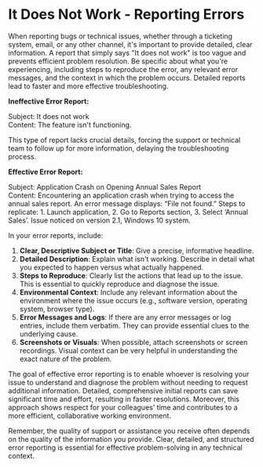 # It Does Not Work - Reporting Errors

When reporting bugs or technical issues, whether through a ticketing system, email, or any other channel, it's important to provide detailed, clear information. A report that simply says "It does not work" is too vague and prevents efficient problem resolution. Be specific about what you're experiencing, including steps to reproduce the error, any relevant error messages, and the context in which the problem occurs. Detailed reports lead to faster and more effective troubleshooting.

**Ineffective Error Report:**

Subject: It does not work\
Content: The feature isn't functioning.

This type of report lacks crucial details, forcing the support or technical team to follow up for more information, delaying the troubleshooting process.

**Effective Error Report:**

Subject: Application Crash on Opening Annual Sales Report\
Content: Encountering an application crash when trying to access the annual sales report. An error message displays: “File not found.” Steps to replicate: 1. Launch application, 2. Go to Reports section, 3. Select ‘Annual Sales’. Issue noticed on version 2.1, Windows 10 system.

In your error reports, include:

1. **Clear, Descriptive Subject or Title**: Give a precise, informative headline.
2. **Detailed Description**: Explain what isn't working. Describe in detail what you expected to happen versus what actually happened.
3. **Steps to Reproduce**: Clearly list the actions that lead up to the issue. This is essential to quickly reproduce and diagnose the issue.
4. **Environmental Context**: Include any relevant information about the environment where the issue occurs (e.g., software version, operating system, browser type).
5. **Error Messages and Logs**: If there are any error messages or log entries, include them verbatim. They can provide essential clues to the underlying cause.
6. **Screenshots or Visuals**: When possible, attach screenshots or screen recordings. Visual context can be very helpful in understanding the exact nature of the problem.

The goal of effective error reporting is to enable whoever is resolving your issue to understand and diagnose the problem without needing to request additional information. Detailed, comprehensive initial reports can save significant time and effort, resulting in faster resolutions. Moreover, this approach shows respect for your colleagues' time and contributes to a more efficient, collaborative working environment.

Remember, the quality of support or assistance you receive often depends on the quality of the information you provide. Clear, detailed, and structured error reporting is essential for effective problem-solving in any technical context.
